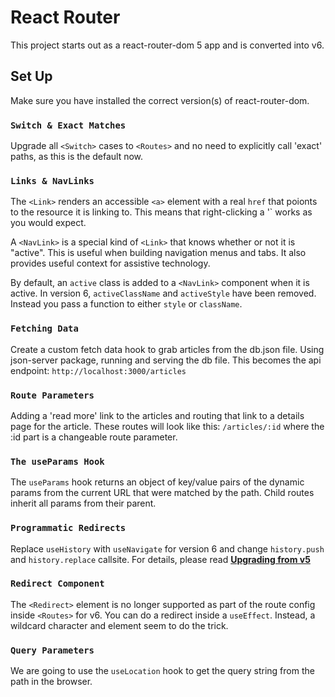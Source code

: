 # React Router

This project starts out as a react-router-dom 5 app and is converted into v6.

## Set Up

Make sure you have installed the correct version(s) of react-router-dom.

### `Switch & Exact Matches`

Upgrade all `<Switch>` cases to `<Routes>` and no need to explicitly call 'exact' paths, as this is the default now.  

### `Links & NavLinks`

The `<Link>` renders an accessible `<a>` element with a real `href` that poionts to the resource it is linking to. This means that right-clicking a '<Link>` works as you would expect.

A `<NavLink>` is a special kind of `<Link>` that knows whether or not it is "active". This is useful when building navigation menus and tabs. It also provides useful context for assistive technology.

By default, an `active` class is added to a `<NavLink>` component when it is active. In version 6, `activeClassName` and `activeStyle` have been removed. Instead you pass a function to either `style` or `className`.

### `Fetching Data`

Create a custom fetch data hook to grab articles from the db.json file. Using json-server package, running and serving the db file. This becomes the api endpoint: `http://localhost:3000/articles`

### `Route Parameters`

Adding a 'read more' link to the articles and routing that link to a details page for the article. These routes will look like this: `/articles/:id` where the :id part is a changeable route parameter.

### `The useParams Hook`

The `useParams` hook returns an object of key/value pairs of the dynamic params from the current URL that were matched by the path. Child routes inherit all params from their parent.

### `Programmatic Redirects`

Replace `useHistory` with `useNavigate` for version 6 and change `history.push` and `history.replace` callsite. For details, please read [**Upgrading from v5**](https://reactrouter.com/docs/en/v6/upgrading/v5)

### `Redirect Component`

The `<Redirect>` element is no longer supported as part of the route config inside `<Routes>` for v6. You can do a redirect inside a `useEffect`. Instead, a wildcard character and element seem to do the trick.

### `Query Parameters`

We are going to use the `useLocation` hook to get the query string from the path in the browser.

